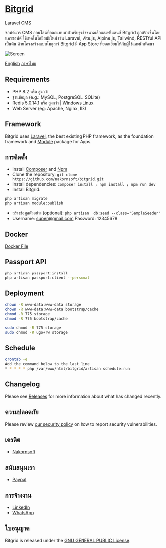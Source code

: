 # [Bitgrid](https://github.com/nakornsoft/bitgrid)
Laravel CMS

ซอฟต์แวร์ CMS ออนไลน์ที่ออกแบบมาสำหรับธุรกิจขนาดเล็กและฟรีแลนซ์ Bitgrid ถูกสร้างขึ้นโดยนครซอฟต์ ใช้เทคโนโลยีสมัยใหม่ เช่น Laravel, Vite.js, Alpine.js, Tailwind, RESTful API เป็นต้น ด้วยโครงสร้างแบบโมดูลาร์ Bitgrid มี App Store ที่ยอดเยี่ยมให้กับผู้ใช้และนักพัฒนา

![Screen](https://www.nakornsoft.com/wp-content/uploads/2025/02/bitgrid.png "Dashboards")

[English](README.md)
[ภาษาไทย](README-TH.md)

## Requirements

* PHP 8.2 หรือ สูงกว่า
* ฐานข้อมูล (e.g.: MySQL, PostgreSQL, SQLite)
* Redis 5.0.14.1 หรือ สูงกว่า | [Windows](https://github.com/tporadowski/redis/releases/tag/v5.0.14.1) [Linux](https://redis.io/docs/latest/operate/oss_and_stack/install/install-redis/install-redis-on-linux/)
* Web Server (eg: Apache, Nginx, IIS)

## Framework

Bitgrid uses [Laravel](http://laravel.com), the best existing PHP framework, as the foundation framework and [Module](https://github.com/nWidart/laravel-modules) package for Apps.

## การติดตั้ง

* Install [Composer](https://getcomposer.org/download) and [Npm](https://nodejs.org/en/download)
* Clone the repository: `git clone https://github.com/nakornsoft/bitgrid.git`
* Install dependencies: `composer install ; npm install ; npm run dev`
* Install Bitgrid:

```bash
php artisan migrate
php artisan module:publish
```

* สร้างข้อมูลตัวอย่าง (optional): `php artisan  db:seed --class="SampleSeeder"`
* Username: super@gmail.com Password: 12345678

## Docker

[Docker File](DOCKER.md)

## Passport API
```bash
php artisan passport:install
php artisan passport:client --personal
```

## Deployment
```bash
chown -R www-data:www-data storage
chown -R www-data:www-data bootstrap/cache
chmod -R 775 storage
chmod -R 775 bootstrap/cache

sudo chmod -R 775 storage
sudo chmod -R ugo+rw storage
```

## Schedule
```bash
crontab -e
Add the command below to the last line
* * * * * php /var/www/html/bitgrid/artisan schedule:run
```

## Changelog

Please see [Releases](../../releases) for more information about what has changed recently.

## ความปลอดภัย

Please review [our security policy](https://github.com/nakornsoft/bitgrid/security/policy) on how to report security vulnerabilities.

## เครดิต

* [Nakornsoft](https://www.nakornsoft.com)

## สนับสนุนเรา

* [Paypal](https://www.paypal.me/nakornsoft)

## การจ้างงาน

* [LinkedIn](https://www.linkedin.com/in/nakornsoft)
* [WhatsApp](https://web.whatsapp.com/send?phone=66989855565)

## ใบอนุญาต

Bitgrid is released under the [GNU GENERAL PUBLIC License](license.txt).

